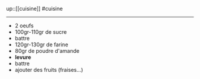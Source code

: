up::[[cuisine]]
#cuisine 

----

 - 2 oeufs
 - 100gr-110gr de sucre
 - battre
 - 120gr-130gr de farine
 - 80gr de poudre d'amande
 - **levure**
 - battre
 - ajouter des fruits (fraises...)